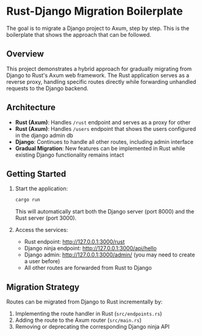 # Rust-Django Migration Boilerplate

The goal is to migrate a Django project to Axum, step by step. This is the boilerplate that shows the approach that can be followed.

## Overview

This project demonstrates a hybrid approach for gradually migrating from Django to Rust's Axum web framework. The Rust application serves as a reverse proxy, handling specific routes directly while forwarding unhandled requests to the Django backend.

## Architecture

- **Rust (Axum)**: Handles `/rust` endpoint and serves as a proxy for other 
- **Rust (Axum)**: Handles `/users` endpoint that shows the users configured in the django admin db
- **Django**: Continues to handle all other routes, including admin interface
- **Gradual Migration**: New features can be implemented in Rust while existing Django functionality remains intact

## Getting Started

1. Start the application:
   ```bash
   cargo run
   ```
   This will automatically start both the Django server (port 8000) and the Rust server (port 3000).

2. Access the services:
   - Rust endpoint: http://127.0.0.1:3000/rust
   - Django ninja endpoint: http://127.0.0.1:3000/api/hello
   - Django admin: http://127.0.0.1:3000/admin/ (you may need to create a user before)
   - All other routes are forwarded from Rust to Django

## Migration Strategy

Routes can be migrated from Django to Rust incrementally by:
1. Implementing the route handler in Rust (`src/endpoints.rs`)
2. Adding the route to the Axum router (`src/main.rs`)
3. Removing or deprecating the corresponding Django ninja API
